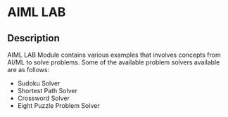 # AIML LAB

## Description

AIML LAB Module contains various examples that involves concepts from AI/ML to solve problems.
Some of the available problem solvers available are as follows:
- Sudoku Solver
- Shortest Path Solver
- Crossword Solver
- Eight Puzzle Problem Solver
